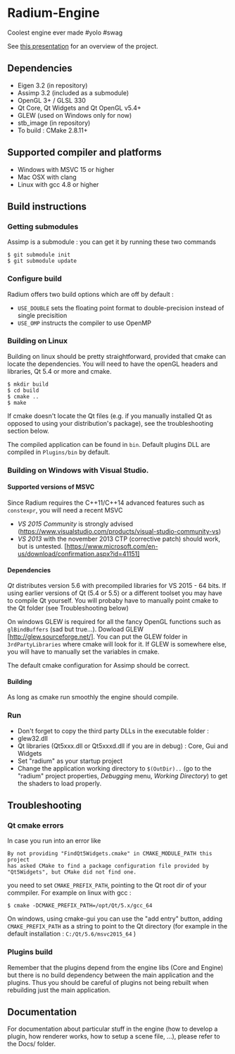 # Radium-Engine
Coolest engine ever made #yolo #swag

See [this presentation](https://docs.google.com/presentation/d/12W2KXY7ctJXFIelmgNEn7obiBv_E4bmcMl3mXeJPVgc/edit?usp=sharing)
for an overview of the project.

## Dependencies 
* Eigen 3.2 (in repository)
* Assimp 3.2 (included as a submodule)
* OpenGL 3+ / GLSL 330
* Qt Core, Qt Widgets and Qt OpenGL v5.4+ 
* GLEW (used on Windows only for now)
* stb_image (in repository)
* To build : CMake 2.8.11+

## Supported compiler and platforms
* Windows with MSVC 15 or higher 
* Mac OSX with clang
* Linux with gcc 4.8 or higher

## Build instructions

### Getting submodules 
Assimp is a submodule : you can get it by running these two commands
```
$ git submodule init
$ git submodule update
```

### Configure build

Radium offers two build options which are off by default :
* `USE_DOUBLE` sets the floating point format to double-precision instead of single precisition
* `USE_OMP` instructs the compiler to use OpenMP

###  Building on Linux

Building on linux should be pretty straightforward, provided that cmake can locate the dependencies.
You will need to have the openGL headers and libraries, Qt 5.4 or more and cmake.

```
$ mkdir build
$ cd build
$ cmake ..
$ make
```

If cmake doesn't locate the Qt files (e.g. if you manually installed Qt as opposed to using your distribution's package),
see the troubleshooting section below.

The compiled application can be found in `bin`. Default plugins DLL are compiled in
`Plugins/bin` by default.

### Building on Windows with Visual Studio.

#### Supported versions of MSVC
Since Radium requires the C++11/C++14 advanced features such as `constexpr`, you will need a recent MSVC
* *VS 2015 Community* is strongly advised (https://www.visualstudio.com/products/visual-studio-community-vs)
* *VS 2013* with the november 2013 CTP (corrective patch)  should work, but is untested.
[https://www.microsoft.com/en-us/download/confirmation.aspx?id=41151]
 
#### Dependencies

*Qt* distributes version 5.6 with precompiled libraries for VS 2015 - 64 bits. 
If using earlier versions of Qt (5.4 or 5.5)  or a different toolset you may have to compile Qt yourself.
You will probaby have to manually point cmake to the Qt folder (see Troubleshooting below)

On windows GLEW is required for all the fancy OpenGL functions such as `glBindBuffers` (sad but true...).
Dowload GLEW [http://glew.sourceforge.net/].
You can put the GLEW folder in `3rdPartyLibraries` where cmake will look for it. If GLEW is somewhere else,
you will have to manually set the variables in cmake.

The default cmake configuration for Assimp should be correct.


#### Building

As long as cmake run smoothly the engine should compile.

### Run

* Don't forget to copy the third party DLLs in the executable folder :
 * glew32.dll
 * Qt libraries (Qt5xxx.dll or Qt5xxxd.dll if you are in debug) : Core, Gui and Widgets
* Set "radium" as your startup project
* Change the application working directory to `$(OutDir)..` (go to the "radium" project properties, *Debugging* menu, *Working Directory*) to get the shaders to load properly.

## Troubleshooting 

### Qt cmake errors
In case you run into an error like
```
By not providing "FindQt5Widgets.cmake" in CMAKE_MODULE_PATH this project
has asked CMake to find a package configuration file provided by
"Qt5Widgets", but CMake did not find one.
```
you need to set `CMAKE_PREFIX_PATH`, pointing to the Qt root dir of your commpiler.
For example on linux with gcc :
```
$ cmake -DCMAKE_PREFIX_PATH=/opt/Qt/5.x/gcc_64
```

On windows, using cmake-gui you can use the "add entry" button, adding `CMAKE_PREFIX_PATH` 
as a string to point to the Qt directory (for example in the default installation :
`C:/Qt/5.6/msvc2015_64` )

### Plugins build

Remember that the plugins depend from the engine libs (Core and Engine) but there is no
build dependency between the main application and the plugins. Thus you should be careful
of plugins not being rebuilt when rebuilding just the main application.

## Documentation
For documentation about particular stuff in the engine (how to develop a plugin, how renderer works, how to setup a scene file, ...),
please refer to the Docs/ folder.
